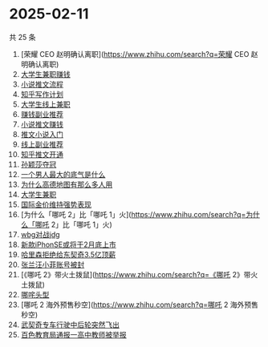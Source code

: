 # 2025-02-11

共 25 条

<!-- BEGIN ZHIHUSEARCH -->
<!-- 最后更新时间 Tue Feb 11 2025 20:41:59 GMT+0800 (China Standard Time) -->
1. [荣耀 CEO 赵明确认离职](https://www.zhihu.com/search?q=荣耀 CEO 赵明确认离职)
1. [大学生兼职赚钱](https://www.zhihu.com/search?q=大学生兼职赚钱)
1. [小说推文流程](https://www.zhihu.com/search?q=小说推文流程)
1. [知乎写作计划](https://www.zhihu.com/search?q=知乎写作计划)
1. [大学生线上兼职](https://www.zhihu.com/search?q=大学生线上兼职)
1. [赚钱副业推荐](https://www.zhihu.com/search?q=赚钱副业推荐)
1. [小说推文赚钱](https://www.zhihu.com/search?q=小说推文赚钱)
1. [推文小说入门](https://www.zhihu.com/search?q=推文小说入门)
1. [线上副业推荐](https://www.zhihu.com/search?q=线上副业推荐)
1. [知乎推文开通](https://www.zhihu.com/search?q=知乎推文开通)
1. [孙颖莎夺冠](https://www.zhihu.com/search?q=孙颖莎夺冠)
1. [一个男人最大的底气是什么](https://www.zhihu.com/search?q=一个男人最大的底气是什么)
1. [为什么高德地图有那么多人用](https://www.zhihu.com/search?q=为什么高德地图有那么多人用)
1. [大学生兼职](https://www.zhihu.com/search?q=大学生兼职)
1. [国际金价维持强势表现](https://www.zhihu.com/search?q=国际金价维持强势表现)
1. [为什么「哪吒 2」比「哪吒 1」火](https://www.zhihu.com/search?q=为什么「哪吒 2」比「哪吒 1」火)
1. [wbg对战jdg](https://www.zhihu.com/search?q=wbg对战jdg)
1. [新款iPhonSE或将于2月底上市](https://www.zhihu.com/search?q=新款iPhonSE或将于2月底上市)
1. [哈里森拒绝给东契奇3.5亿顶薪](https://www.zhihu.com/search?q=哈里森拒绝给东契奇3.5亿顶薪)
1. [张兰汪小菲账号被封](https://www.zhihu.com/search?q=张兰汪小菲账号被封)
1. [《哪吒 2》带火土拨鼠](https://www.zhihu.com/search?q=《哪吒 2》带火土拨鼠)
1. [哪咤头型](https://www.zhihu.com/search?q=哪咤头型)
1. [哪吒 2 海外预售秒空](https://www.zhihu.com/search?q=哪吒 2 海外预售秒空)
1. [武契奇专车行驶中后轮突然飞出](https://www.zhihu.com/search?q=武契奇专车行驶中后轮突然飞出)
1. [百色教育局通报一高中教师被举报](https://www.zhihu.com/search?q=百色教育局通报一高中教师被举报)
<!-- END ZHIHUSEARCH -->
